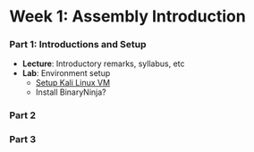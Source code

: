# Week 1: Assembly Introduction

### Part 1: Introductions and Setup

- **Lecture**: Introductory remarks, syllabus, etc
- **Lab**: Environment setup
  - [Setup Kali Linux VM](https://www.kali.org/docs/virtualization/install-vmware-silicon-host/)
  - Install BinaryNinja?

### Part 2

### Part 3

